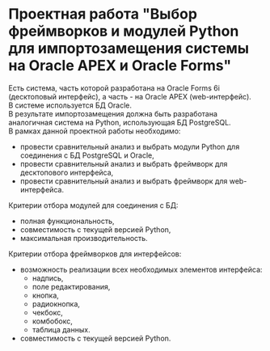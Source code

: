 # Проектная работа "Выбор фреймворков и модулей Python для импортозамещения системы на Oracle APEX и Oracle Forms" #
Есть система, часть которой разработана на Oracle Forms 6i (десктоповый интерфейс), а часть - на Oracle APEX (web-интерфейс).   
В системе используется БД Oracle.   
В результате импортозамещения должна быть разработана аналогичная система на Python, использующая БД PostgreSQL.   
В рамках данной проектной работы необходимо:   
- провести сравнительный анализ и выбрать модули Python для соединения с БД PostgreSQL и Oracle,   
- провести сравнительный анализ и выбрать фреймворк для десктопового интерфейса,   
- провести сравнительный анализ и выбрать фреймворк для web-интерфейса.
   
Критерии отбора модулей для соединения с БД:
- полная функциональность,   
- совместимость с текущей версией Python,   
- максимальная производительность.
    
Критерии отбора фреймворков для интерфейсов:
- возможность реализации всех необходимых элементов интерфейса:
    + надпись,   
    + поле редактирования,   
    + кнопка,   
    + радиокнопка,   
    + чекбокс,   
    + комбобокс,     
    + таблица данных.   
- совместимость с текущей версией Python.
